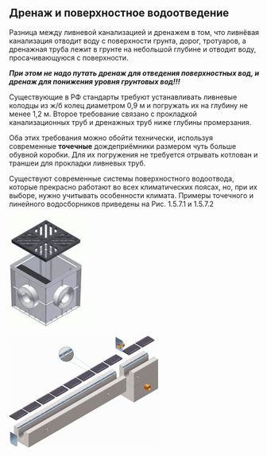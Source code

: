 ## Дренаж и поверхностное водоотведение

Разница между ливневой канализацией и дренажем в том, что ливнёвая канализация отводит воду с поверхности грунта, дорог, тротуаров, а дренажная труба лежит в грунте на небольшой глубине и отводит воду, просачивающуюся с поверхности.

***При этом не надо путать дренаж для отведения поверхностных вод, и дренаж для понижения уровня грунтовых вод!!!***

Существующие в РФ стандарты требуют устанавливать ливневые колодцы из ж/б колец диаметром 0,9 м и погружать их на глубину не менее 1,2 м. Второе требование связано с прокладкой канализационных труб и дренажных труб ниже глубины промерзания.

Оба этих требования можно обойти технически, используя современные __точечные__ дождеприёмники размером чуть больше обувной коробки. Для их погружения не требуется отрывать котлован и траншеи для прокладки ливневых труб.

Существуют современные системы поверхностного водоотвода, которые прекрасно работают во всех климатических поясах, но, при их выборе, нужно учитывать особенности климата. Примеры точечного и линейного водосборников приведены на Рис. 1.5.7.1 и 1.5.7.2




![изделия фирмы «Hauraton»](/image/fig2_26.png "изделия фирмы «Hauraton»")

![изделия фирмы «Hauraton»](/image/fig2_27.png "изделия фирмы «Hauraton»")
